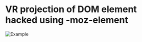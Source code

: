 # VR projection of DOM element hacked using -moz-element

![Example](https://dl.dropboxusercontent.com/u/3803151/webview.gif)

